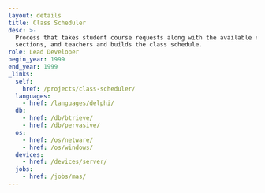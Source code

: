 ```yaml
---
layout: details
title: Class Scheduler
desc: >-
  Process that takes student course requests along with the available courses,
  sections, and teachers and builds the class schedule.
role: Lead Developer
begin_year: 1999
end_year: 1999
_links:
  self:
    href: /projects/class-scheduler/
  languages:
    - href: /languages/delphi/
  db:
    - href: /db/btrieve/
    - href: /db/pervasive/
  os:
    - href: /os/netware/
    - href: /os/windows/
  devices:
    - href: /devices/server/
  jobs:
    - href: /jobs/mas/
---
```

